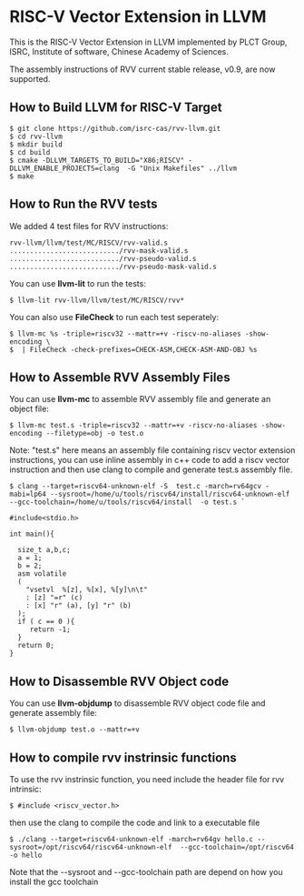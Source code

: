 # RISC-V Vector Extension in LLVM

This is the RISC-V Vector Extension in LLVM implemented by PLCT Group, ISRC, Institute of software, Chinese Academy of Sciences.

The assembly instructions of RVV current stable release, v0.9, are now supported.

## How to Build LLVM for RISC-V Target

	$ git clone https://github.com/isrc-cas/rvv-llvm.git
	$ cd rvv-llvm
	$ mkdir build
	$ cd build
	$ cmake -DLLVM_TARGETS_TO_BUILD="X86;RISCV" -DLLVM_ENABLE_PROJECTS=clang  -G "Unix Makefiles" ../llvm
	$ make

## How to Run the RVV tests

We added 4 test files for RVV instructions:

	rvv-llvm/llvm/test/MC/RISCV/rvv-valid.s
	.........................../rvv-mask-valid.s
	.........................../rvv-pseudo-valid.s
	.........................../rvv-pseudo-mask-valid.s

You can use **llvm-lit** to run the tests:

	$ llvm-lit rvv-llvm/llvm/test/MC/RISCV/rvv*

You can also use **FileCheck** to run each test seperately:

	$ llvm-mc %s -triple=riscv32 --mattr=+v -riscv-no-aliases -show-encoding \
	$  | FileCheck -check-prefixes=CHECK-ASM,CHECK-ASM-AND-OBJ %s

## How to Assemble RVV Assembly Files

You can use **llvm-mc** to assemble RVV assembly file and generate an object file:

	$ llvm-mc test.s -triple=riscv32 --mattr=+v -riscv-no-aliases -show-encoding --filetype=obj -o test.o  
	
Note: "test.s" here means an assembly file containing riscv vector extension instructions, you can use inline assembly in c++ code to add a riscv vector instruction and then use clang to compile and generate test.s assembly file. 

    $ clang --target=riscv64-unknown-elf -S  test.c -march=rv64gcv -mabi=lp64 --sysroot=/home/u/tools/riscv64/install/riscv64-unknown-elf  --gcc-toolchain=/home/u/tools/riscv64/install  -o test.s `

```  
#include<stdio.h> 

int main(){
    
  size_t a,b,c;
  a = 1;
  b = 2;
  asm volatile
  (
    "vsetvl  %[z], %[x], %[y]\n\t"
    : [z] "=r" (c)
    : [x] "r" (a), [y] "r" (b)
  );
  if ( c == 0 ){
     return -1;
  }
  return 0;
}  
```  

## How to Disassemble RVV Object code

You can use **llvm-objdump** to disassemble RVV object code file and generate assembly file:

	$ llvm-objdump test.o --mattr=+v 

## How to compile rvv instrinsic functions

To use the rvv instrinsic function, you need include the header file for rvv intrinsic:

	$ #include <riscv_vector.h>

then use the clang to compile the code and link to a executable file

	$ ./clang --target=riscv64-unknown-elf -march=rv64gv hello.c --sysroot=/opt/riscv64/riscv64-unknown-elf  --gcc-toolchain=/opt/riscv64 -o hello

Note that the --sysroot and --gcc-toolchain path are depend on how you install the gcc toolchain

